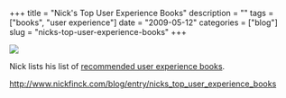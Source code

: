 +++
title = "Nick's Top User Experience Books"
description = ""
tags = ["books", "user experience"]
date = "2009-05-12"
categories = ["blog"]
slug = "nicks-top-user-experience-books"
+++



  <div class="notebook-screenshot"><a href="http://www.nickfinck.com/blog/entry/nicks_top_user_experience_books"><img src="//media.konigi.com/bluga/wt4a0963c7a7a3b.jpg"/></a></div><p>Nick lists his list of <a href="http://www.nickfinck.com/blog/entry/nicks_top_user_experience_books">recommended user experience books</a>. </p>
    
  <a href="http://www.nickfinck.com/blog/entry/nicks_top_user_experience_books">http://www.nickfinck.com/blog/entry/nicks_top_user_experience_books</a>
